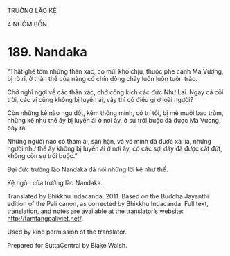 TRƯỞNG LÃO KỆ

4 NHÓM BỐN

# 189\. Nandaka

“Thật ghê tởm những thân xác, có mùi khó chịu, thuộc phe cánh Ma Vương, bị rò rỉ, ở thân thể của nàng có chín dòng chảy luôn luôn tuôn trào.

Chớ nghĩ ngợi về các thân xác, chớ công kích các đức Như Lai. Ngay cả cõi trời, các vị cũng không bị luyến ái, vậy thì có điều gì ở loài người?

Còn những kẻ nào ngu dốt, kém thông minh, có trí tồi, bị mê muội bao trùm, những kẻ như thế ấy bị luyến ái ở nơi ấy, ở sự trói buộc đã được Ma Vương bày ra.

Những người nào có tham ái, sân hận, và vô minh đã được xa lìa, những người như thế ấy không bị luyến ái ở nơi ấy, có các sợi dây đã được cắt đứt, không còn sự trói buộc.”

Đại đức trưởng lão Nandaka đã nói những lời kệ như thế.

Kệ ngôn của trưởng lão Nandaka.

Translated by Bhikkhu Indacanda, 2011. Based on the Buddha Jayanthi edition of the Pali canon, as corrected by Bhikkhu Indacanda. Full text, translation, and notes are available at the translator’s website: http://tamtangpaliviet.net/.

Used by kind permission of the translator.

Prepared for SuttaCentral by Blake Walsh.